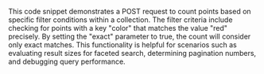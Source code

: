 This code snippet demonstrates a POST request to count points based on specific filter conditions within a collection. The filter criteria include checking for points with a key "color" that matches the value "red" precisely. By setting the "exact" parameter to true, the count will consider only exact matches. This functionality is helpful for scenarios such as evaluating result sizes for faceted search, determining pagination numbers, and debugging query performance.